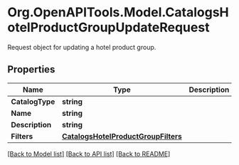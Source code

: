 # Org.OpenAPITools.Model.CatalogsHotelProductGroupUpdateRequest
Request object for updating a hotel product group.

## Properties

Name | Type | Description | Notes
------------ | ------------- | ------------- | -------------
**CatalogType** | **string** |  | [optional] 
**Name** | **string** |  | [optional] 
**Description** | **string** |  | [optional] 
**Filters** | [**CatalogsHotelProductGroupFilters**](CatalogsHotelProductGroupFilters.md) |  | [optional] 

[[Back to Model list]](../README.md#documentation-for-models) [[Back to API list]](../README.md#documentation-for-api-endpoints) [[Back to README]](../README.md)

